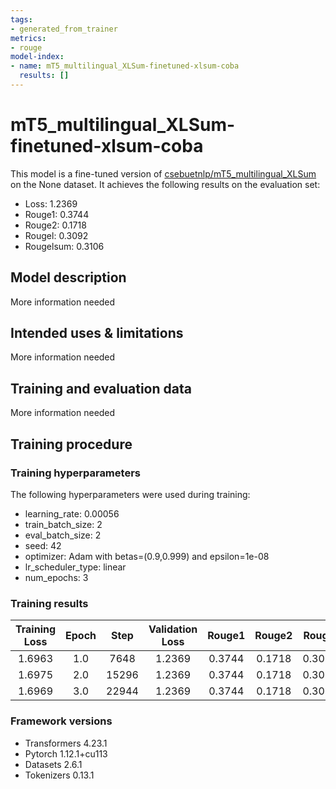 ```yaml
---
tags:
- generated_from_trainer
metrics:
- rouge
model-index:
- name: mT5_multilingual_XLSum-finetuned-xlsum-coba
  results: []
---
```


<!-- This model card has been generated automatically according to the information the Trainer had access to. You
should probably proofread and complete it, then remove this comment. -->

# mT5_multilingual_XLSum-finetuned-xlsum-coba

This model is a fine-tuned version of [csebuetnlp/mT5_multilingual_XLSum](https://huggingface.co/csebuetnlp/mT5_multilingual_XLSum) on the None dataset.
It achieves the following results on the evaluation set:
- Loss: 1.2369
- Rouge1: 0.3744
- Rouge2: 0.1718
- Rougel: 0.3092
- Rougelsum: 0.3106

## Model description

More information needed

## Intended uses & limitations

More information needed

## Training and evaluation data

More information needed

## Training procedure

### Training hyperparameters

The following hyperparameters were used during training:
- learning_rate: 0.00056
- train_batch_size: 2
- eval_batch_size: 2
- seed: 42
- optimizer: Adam with betas=(0.9,0.999) and epsilon=1e-08
- lr_scheduler_type: linear
- num_epochs: 3

### Training results

| Training Loss | Epoch | Step  | Validation Loss | Rouge1 | Rouge2 | Rougel | Rougelsum |
|:-------------:|:-----:|:-----:|:---------------:|:------:|:------:|:------:|:---------:|
| 1.6963        | 1.0   | 7648  | 1.2369          | 0.3744 | 0.1718 | 0.3092 | 0.3106    |
| 1.6975        | 2.0   | 15296 | 1.2369          | 0.3744 | 0.1718 | 0.3092 | 0.3106    |
| 1.6969        | 3.0   | 22944 | 1.2369          | 0.3744 | 0.1718 | 0.3092 | 0.3106    |


### Framework versions

- Transformers 4.23.1
- Pytorch 1.12.1+cu113
- Datasets 2.6.1
- Tokenizers 0.13.1
